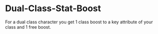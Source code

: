 # Dual-Class-Stat-Boost

For a dual class character you get 1 class boost to a key attribute of your class and 1 free boost.

